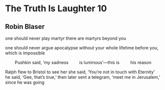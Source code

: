 # The Truth Is Laughter 10
## Robin Blaser
one should never play martyr
there are martyrs beyond you

one should never argue apocalypse
without your whole lifetime before
you, which is impossible

        Pushkin said, ‘my sadness
        is luminous’—this is
        his reason

Ralph flew to Bristol to see her
she said, ‘You’re not in touch with
Eternity’
he said, ‘Gee, that’s true,’
then later sent a telegram,
‘meet me in Jerusalem,’
since he was going